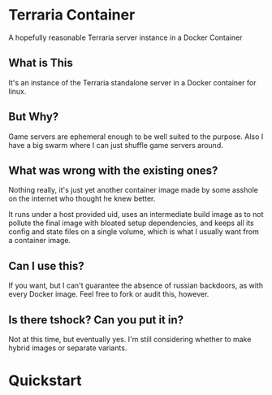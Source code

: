 Terraria Container
==================

A hopefully reasonable Terraria server instance in a Docker Container

What is This
------------

It's an instance of the Terraria standalone server in a Docker container for
linux.

But Why?
--------

Game servers are ephemeral enough to be well suited to the purpose.
Also I have a big swarm where I can just shuffle game servers around.

What was wrong with the existing ones?
--------------------------------------

Nothing really, it's just yet another container image made by some asshole
on the internet who thought he knew better.

It runs under a host provided uid, uses an intermediate build image as to not
pollute the final image with bloated setup dependencies, and keeps all its
config and state files on a single volume, which is what I usually want
from a container image.

Can I use this?
---------------

If you want, but I can't guarantee the absence of russian backdoors, as
with every Docker image. Feel free to fork or audit this, however.

Is there tshock? Can you put it in?
-----------------------------------

Not at this time, but eventually yes. I'm still considering whether to make
hybrid images or separate variants.

Quickstart
==========


